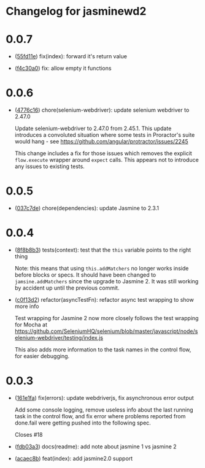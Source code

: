 # Changelog for jasminewd2

# 0.0.7

- ([55fd11e](https://github.com/angular/protractor/commit/55fd11e69c2f1ba8fba9a19a8acccbe933896084))
  fix(index): forward it's return value

- ([f4c30a0](https://github.com/angular/protractor/commit/f4c30a0023c6ec33b15df762226c3fe8e741d26e))
  fix: allow empty it functions

# 0.0.6

- ([4776c16](https://github.com/angular/jasminewd/commit/4776c16b9a9f3a9a3de8a8dddc0e051cb32331b4))
  chore(selenium-webdriver): update selenium webdriver to 2.47.0

  Update selenium-webdriver to 2.47.0 from 2.45.1. This update introduces a convoluted situation
  where some tests in Proractor's suite would hang - see
  https://github.com/angular/protractor/issues/2245

  This change includes a fix for those issues which removes the explicit
  `flow.execute` wrapper around `expect` calls. This appears not to introduce any issues to existing
  tests.

# 0.0.5

- ([037c7de](https://github.com/angular/jasminewd/commit/037c7de7fea4de068734b6fa250d145800863633))
  chore(dependencies): update Jasmine to 2.3.1

# 0.0.4

- ([8f8b8b3](https://github.com/angular/jasminewd/commit/8f8b8b39e779559fd3b29b138d7577658b8a64b7))
  tests(context): test that the `this` variable points to the right thing

  Note: this means that using `this.addMatchers` no longer works inside before blocks or specs. It
  should have been changed to `jamsine.addMatchers` since the upgrade to Jasmine 2. It was still
  working by accident up until the previous commit.

- ([c0f13d2](https://github.com/angular/jasminewd/commit/c0f13d254966c859db22d020a5390138dbf48e64))
  refactor(asyncTestFn): refactor async test wrapping to show more info

  Test wrapping for Jasmine 2 now more closely follows the test wrapping for Mocha at
  https://github.com/SeleniumHQ/selenium/blob/master/javascript/node/selenium-webdriver/testing/index.js

  This also adds more information to the task names in the control flow, for easier debugging.

# 0.0.3

- ([161e1fa](https://github.com/angular/jasminewd/commit/161e1fa48deaa5ea0f485027ea8ae41562864936))
  fix(errors): update webdriverjs, fix asynchronous error output

  Add some console logging, remove useless info about the last running task in the control flow, and
  fix error where problems reported from done.fail were getting pushed into the following spec.

  Closes #18

- ([fdb03a3](https://github.com/angular/jasminewd/commit/fdb03a388d4846952c09fb0ad75a37b46674c750))
  docs(readme): add note about jasmine 1 vs jasmine 2

- ([acaec8b](https://github.com/angular/jasminewd/commit/acaec8bdd157e9933d608c66204a52335fb46ee4))
  feat(index): add jasmine2.0 support
